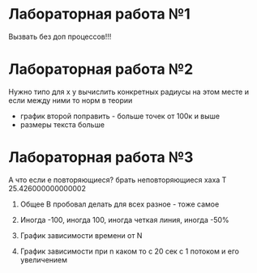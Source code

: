 # Лабораторная работа №1

Вызвать без доп процессов!!!

# Лабораторная работа №2

Нужно типо для x y вычислить конкретных радиусы на этом месте и если между ними то норм в теории
- график второй поправить - больше точек от 100к и выше
- размеры текста больше

# Лабораторная работа №3

А что если e повторяющиеся? брать неповторяющиеся хаха
T 25.426000000000002

1. Общее B пробовал делать для всех разное - тоже самое
2. Иногда -100, иногда 100, иногда четкая линия, иногда -50%

1. График зависимости времени от N
2. График зависимости при n каком то с 20 сек с 1 потоком и его увеличением
